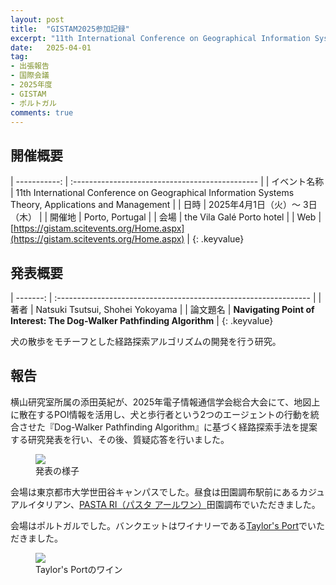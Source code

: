 ```yaml
---
layout: post
title:  "GISTAM2025参加記録"
excerpt: "11th International Conference on Geographical Information Systems Theory, Applications and Managementで発表しました"
date:   2025-04-01
tag:
- 出張報告
- 国際会議
- 2025年度
- GISTAM
- ポルトガル
comments: true
---
```


## 開催概要

| -----------: | :---------------------------------------------- |
| イベント名称 | 11th International Conference on Geographical Information Systems Theory, Applications and Management        |
|         日時 | 2025年4月1日（火）～ 3日（木）                      |
|       開催地 |  Porto, Portugal                             |
|         会場 |  the Vila Galé Porto hotel                       |
|          Web | [https://gistam.scitevents.org/Home.aspx](https://gistam.scitevents.org/Home.aspx) |
{: .keyvalue}


## 発表概要

| -------: | :--------------------------------------------------------------- |
|     著者 | Natsuki Tsutsui, Shohei Yokoyama                                               |
| 論文題名 | **Navigating Point of Interest: The Dog-Walker Pathfinding Algorithm** |
{: .keyvalue}

犬の散歩をモチーフとした経路探索アルゴリズムの開発を行う研究。

## 報告
横山研究室所属の添田英紀が、2025年電子情報通信学会総合大会にて、地図上に散在するPOI情報を活用し、犬と歩行者という2つのエージェントの行動を統合させた『Dog-Walker Pathfinding Algorithm』に基づく経路探索手法を提案する研究発表を行い、その後、質疑応答を行いました。

<figure>
    <img src="{{ site.url }}/assets/img/gistam2025/presen.jpg">
    <figcaption>発表の様子</figcaption>
</figure>

会場は東京都市大学世田谷キャンパスでした。昼食は田園調布駅前にあるカジュアルイタリアン、[PASTA RI（パスタ アールワン）](https://pasta-ri.com)田園調布でいただきました。

会場はポルトガルでした。バンクエットはワイナリーである[Taylor's Port](https://www.taylor.pt/en/visit-taylors/port-cellars)でいただきました。
<figure>
    <img src="{{ site.url }}/assets/img/gistam2025/wine.jpg">
    <figcaption>Taylor's Portのワイン</figcaption>
</figure>
